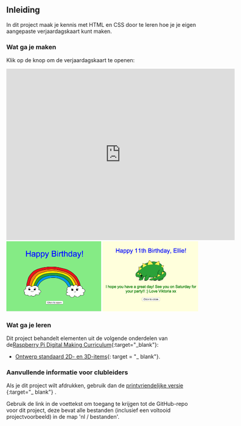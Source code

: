 ## Inleiding

In dit project maak je kennis met HTML en CSS door te leren hoe je je eigen aangepaste verjaardagskaart kunt maken.

### Wat ga je maken

Klik op de knop om de verjaardagskaart te openen:

<div class="trinket">
  <iframe src="https://trinket.io/embed/html/e996dc0380?outputOnly=true&start=result" width="600" height="450" frameborder="0" marginwidth="0" marginheight="0" allowfullscreen>
  </iframe>
  <img src="images/birthday-final.png">
</div>

### Wat ga je leren

Dit project behandelt elementen uit de volgende onderdelen van de[Raspberry Pi Digital Making Curriculum](http://rpf.io/curriculum){:target="_blank"}:

+ [Ontwerp standaard 2D- en 3D-items](https://www.raspberrypi.org/curriculum/design/creator){: target = "_ blank"}.

### Aanvullende informatie voor clubleiders

Als je dit project wilt afdrukken, gebruik dan de [ printvriendelijke versie ](https://projects.raspberrypi.org/en/projects/happy-birthday/print) {:target="_ blank"} .

Gebruik de link in de voettekst om toegang te krijgen tot de GitHub-repo voor dit project, deze bevat alle bestanden (inclusief een voltooid projectvoorbeeld) in de map 'nl / bestanden'.